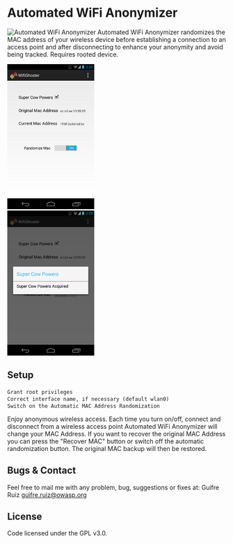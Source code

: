 Automated WiFi Anonymizer
=========================

![Automated WiFi Anonymizer](resources/android_vector_small.png)
Automated WiFi Anonymizer randomizes the MAC address of your wireless device before establishing a connection to an access point and after disconnecting to enhance your anonymity and avoid being tracked. Requires rooted device.

![Automated WiFi Anonymizer](resources/awa1_small.png)                  
![Automated WiFi Anonymizer](resources/awa2_small.png)


Setup
-----
    Grant root privileges
    Correct interface name, if necessary (default wlan0)
    Switch on the Automatic MAC Address Randomization


Enjoy anonymous wireless access. Each time you turn on/off, connect and disconnect from a wireless access point Automated WiFi Anonymizer will change your MAC Address.
If you want to recover the original MAC Address you can press the "Recover MAC" button or switch off the automatic randomization button. The original MAC backup will then be restored.

Bugs & Contact
-----
Feel free to mail me with any problem, bug, suggestions or fixes at:
Guifre Ruiz <guifre.ruiz@owasp.org>

License
-------
Code licensed under the GPL v3.0.